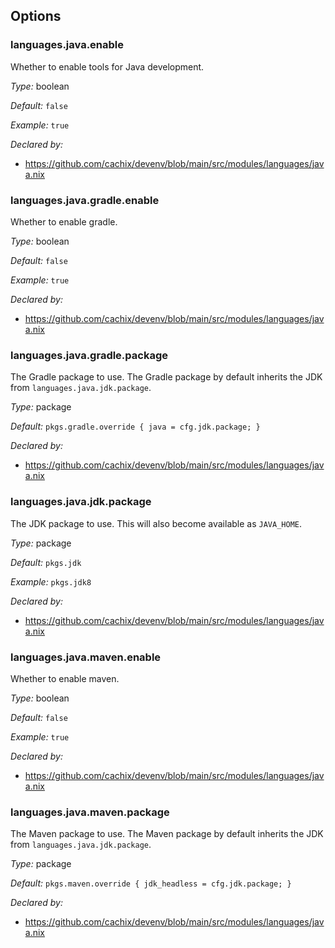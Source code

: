 [comment]: # (Do not edit this file as it is autogenerated. Go to docs/individual-docs if you want to make edits.)
[comment]: # (Please add your documentation above this line)

## Options

### languages\.java\.enable

Whether to enable tools for Java development\.



*Type:*
boolean



*Default:*
` false `



*Example:*
` true `

*Declared by:*
 - [https://github\.com/cachix/devenv/blob/main/src/modules/languages/java\.nix](https://github.com/cachix/devenv/blob/main/src/modules/languages/java.nix)



### languages\.java\.gradle\.enable



Whether to enable gradle\.



*Type:*
boolean



*Default:*
` false `



*Example:*
` true `

*Declared by:*
 - [https://github\.com/cachix/devenv/blob/main/src/modules/languages/java\.nix](https://github.com/cachix/devenv/blob/main/src/modules/languages/java.nix)



### languages\.java\.gradle\.package



The Gradle package to use\.
The Gradle package by default inherits the JDK from ` languages.java.jdk.package `\.



*Type:*
package



*Default:*
` pkgs.gradle.override { java = cfg.jdk.package; } `

*Declared by:*
 - [https://github\.com/cachix/devenv/blob/main/src/modules/languages/java\.nix](https://github.com/cachix/devenv/blob/main/src/modules/languages/java.nix)



### languages\.java\.jdk\.package



The JDK package to use\.
This will also become available as ` JAVA_HOME `\.



*Type:*
package



*Default:*
` pkgs.jdk `



*Example:*
` pkgs.jdk8 `

*Declared by:*
 - [https://github\.com/cachix/devenv/blob/main/src/modules/languages/java\.nix](https://github.com/cachix/devenv/blob/main/src/modules/languages/java.nix)



### languages\.java\.maven\.enable



Whether to enable maven\.



*Type:*
boolean



*Default:*
` false `



*Example:*
` true `

*Declared by:*
 - [https://github\.com/cachix/devenv/blob/main/src/modules/languages/java\.nix](https://github.com/cachix/devenv/blob/main/src/modules/languages/java.nix)



### languages\.java\.maven\.package



The Maven package to use\.
The Maven package by default inherits the JDK from ` languages.java.jdk.package `\.



*Type:*
package



*Default:*
` pkgs.maven.override { jdk_headless = cfg.jdk.package; } `

*Declared by:*
 - [https://github\.com/cachix/devenv/blob/main/src/modules/languages/java\.nix](https://github.com/cachix/devenv/blob/main/src/modules/languages/java.nix)

